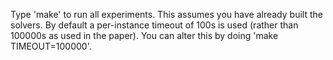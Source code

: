 Type 'make' to run all experiments. This assumes you have already built the
solvers. By default a per-instance timeout of 100s is used (rather than 100000s
as used in the paper). You can alter this by doing 'make TIMEOUT=100000'.
